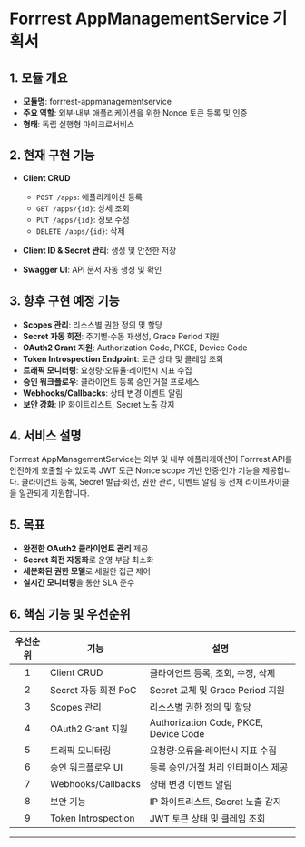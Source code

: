 # Forrrest AppManagementService 기획서

## 1. 모듈 개요

* **모듈명**: forrrest-appmanagementservice
* **주요 역할**: 외부·내부 애플리케이션을 위한 Nonce 토큰 등록 및 인증
* **형태**: 독립 실행형 마이크로서비스

## 2. 현재 구현 기능

* **Client CRUD**

  * `POST /apps`: 애플리케이션 등록
  * `GET /apps/{id}`: 상세 조회
  * `PUT /apps/{id}`: 정보 수정
  * `DELETE /apps/{id}`: 삭제
* **Client ID & Secret 관리**: 생성 및 안전한 저장
* **Swagger UI**: API 문서 자동 생성 및 확인

## 3. 향후 구현 예정 기능

* **Scopes 관리**: 리소스별 권한 정의 및 할당
* **Secret 자동 회전**: 주기별·수동 재생성, Grace Period 지원
* **OAuth2 Grant 지원**: Authorization Code, PKCE, Device Code
* **Token Introspection Endpoint**: 토큰 상태 및 클레임 조회
* **트래픽 모니터링**: 요청량·오류율·레이턴시 지표 수집
* **승인 워크플로우**: 클라이언트 등록 승인·거절 프로세스
* **Webhooks/Callbacks**: 상태 변경 이벤트 알림
* **보안 강화**: IP 화이트리스트, Secret 노출 감지

## 4. 서비스 설명

Forrrest AppManagementService는 외부 및 내부 애플리케이션이 Forrrest API를 안전하게 호출할 수 있도록 JWT 토큰 Nonce scope 기반 인증·인가 기능을 제공합니다. 클라이언트 등록, Secret 발급·회전, 권한 관리, 이벤트 알림 등 전체 라이프사이클을 일관되게 지원합니다.

## 5. 목표

* **완전한 OAuth2 클라이언트 관리** 제공
* **Secret 회전 자동화**로 운영 부담 최소화
* **세분화된 권한 모델**로 세밀한 접근 제어
* **실시간 모니터링**을 통한 SLA 준수

## 6. 핵심 기능 및 우선순위

| 우선순위 | 기능                  | 설명                                    |
| :--: | ------------------- | ------------------------------------- |
|   1  | Client CRUD         | 클라이언트 등록, 조회, 수정, 삭제                  |
|   2  | Secret 자동 회전 PoC    | Secret 교체 및 Grace Period 지원           |
|   3  | Scopes 관리           | 리소스별 권한 정의 및 할당                       |
|   4  | OAuth2 Grant 지원     | Authorization Code, PKCE, Device Code |
|   5  | 트래픽 모니터링            | 요청량·오류율·레이턴시 지표 수집                    |
|   6  | 승인 워크플로우 UI         | 등록 승인/거절 처리 인터페이스 제공                  |
|   7  | Webhooks/Callbacks  | 상태 변경 이벤트 알림                          |
|   8  | 보안 기능               | IP 화이트리스트, Secret 노출 감지               |
|   9  | Token Introspection | JWT 토큰 상태 및 클레임 조회                    |

---
